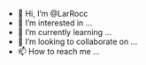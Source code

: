 - 👋 Hi, I’m @LarRocc
- 👀 I’m interested in ...
- 🌱 I’m currently learning ...
- 💞️ I’m looking to collaborate on ...
- 📫 How to reach me ...

<!---
LarRocc/LarRocc is a ✨ special ✨ repository because its `README.md` (this file) appears on your GitHub profile.
You can click the Preview link to take a look at your changes.
--->
